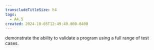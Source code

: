```yaml
---
transcludeTitleSize: h4
tags:
  - A4.5
created: 2024-10-05T12:49:49.000-0400
---
```

demonstrate the ability to validate a program using a full range of test cases.
